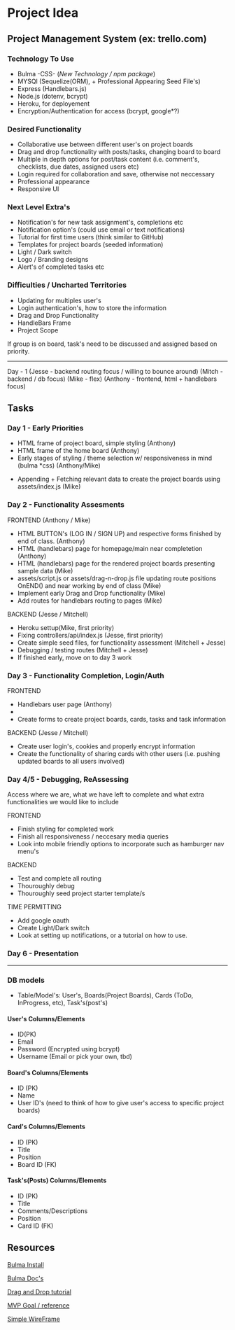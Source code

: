 # Project Idea
## Project Management System (ex: trello.com)
### Technology To Use
* Bulma -CSS-  (*New Technology / npm package*)
* MYSQl (Sequelize(ORM), + Professional Appearing Seed File's)
* Express (Handlebars.js)
* Node.js (dotenv, bcrypt)
* Heroku, for deployement
* Encryption/Authentication for access (bcrypt, google*?)

### Desired Functionality
* Collaborative use between different user's on project boards
* Drag and drop functionality with posts/tasks, changing board to board
* Multiple in depth options for post/task content (i.e. comment's, checklists, due dates, assigned users etc)
* Login required for collaboration and save, otherwise not neccessary
* Professional appearance 
* Responsive UI

### Next Level Extra's
* Notification's for new task assignment's, completions etc
* Notification option's (could use email or text notifications)
* Tutorial for first time users (think similar to GitHub) 
* Templates for project boards (seeded information)
* Light / Dark switch
* Logo / Branding designs
* Alert's of completed tasks etc

### Difficulties / Uncharted Territories
* Updating for multiples user's 
* Login authentication's, how to store the information
* Drag and Drop Functionality
* HandleBars Frame
* Project Scope


If group is on board, task's need to be discussed and assigned based on priority.

---
Day - 1 
(Jesse - backend routing focus / willing to bounce around)
(Mitch - backend / db focus)
(Mike - flex)
(Anthony - frontend, html + handlebars focus)

## Tasks 
### Day 1 - Early Priorities
<!-- * Wire Framing, keeping mobile friendly in mind *(Mike - before class) -->
* HTML frame of project board, simple styling (Anthony)
* HTML frame of the home board (Anthony)
* Early stages of styling / theme selection w/ responsiveness in mind (bulma *css) (Anthony/Mike)
<!-- * Model mapping (Users, Projects, Cards, Posts, Comments) *(Mitch) -->
<!-- * API Routing (Jesse) -->
* Appending + Fetching relevant data to create the project boards using assets/index.js (Mike)
<!-- * Create server.js *(Mitch) -->

### Day 2 - Functionality Assesments
FRONTEND (Anthony / Mike)
* HTML BUTTON's (LOG IN / SIGN UP) and respective forms finished by end of class. (Anthony)
* HTML (handlebars) page for homepage/main near completetion (Anthony)
* HTML (handlebars) page for the rendered project boards presenting sample data (Mike)
* assets/script.js or assets/drag-n-drop.js file updating route positions OnEND() and near working by end of class (Mike) 
* Implement early Drag and Drop functionality (Mike)
* Add routes for handlebars routing to pages (Mike)

BACKEND (Jesse / Mitchell)
* Heroku settup(Mike, first priority)
* Fixing controllers/api/index.js (Jesse, first priority)
* Create simple seed files, for functionality assessment (Mitchell + Jesse)
* Debugging / testing routes (Mitchell + Jesse)
* If finished early, move on to day 3 work 

### Day 3 - Functionality Completion, Login/Auth
FRONTEND 
* Handlebars user page (Anthony)
* 
* Create forms to create project boards, cards, tasks and task information

BACKEND (Jesse / Mitchell)
* Create user login's, cookies and properly encrypt information
* Create the functionality of sharing cards with other users (i.e. pushing updated boards to all users involved)


### Day 4/5 - Debugging, ReAssessing
Access where we are, what we have left to complete and what extra functionalities we would like to include

FRONTEND
* Finish styling for completed work
* Finish all responsiveness / neccesary media queries
* Look into mobile friendly options to incorporate such as hamburger nav menu's

BACKEND
* Test and complete all routing 
* Thouroughly debug 
* Thouroughly seed project starter template/s

TIME PERMITTING
* Add google oauth
* Create Light/Dark switch
* Look at setting up notifications, or a tutorial on how to use.

### Day 6 - Presentation 

---

### DB models
* Table/Model's: User's, Boards(Project Boards), Cards (ToDo, InProgress, etc), Task's(post's)

#### User's Columns/Elements
* ID(PK)
* Email
* Password (Encrypted using bcrypt)
* Username (Email or pick your own, tbd)

#### Board's Columns/Elements
* ID (PK)
* Name
* User ID's (need to think of how to give user's access to specific project boards)

#### Card's Columns/Elements
* ID (PK) 
* Title
* Position
* Board ID (FK)

#### Task's(Posts) Columns/Elements
* ID (PK)
* Title
* Comments/Descriptions
* Position
* Card ID (FK)







## Resources
[Bulma Install](https://bulma.io/documentation/customize/with-webpack/)

[Bulma Doc's](https://bulma.io/documentation/)

[Drag and Drop tutorial](https://www.youtube.com/watch?v=OHTudicK7nY)

[MVP Goal / reference](https://kanbanflow.com/)

[Simple WireFrame](https://docs.google.com/presentation/d/1TeOepEL9TuoyOichqtosXRYTOqUkCyeTl7oAkW3Yi5U/edit?usp=sharing)